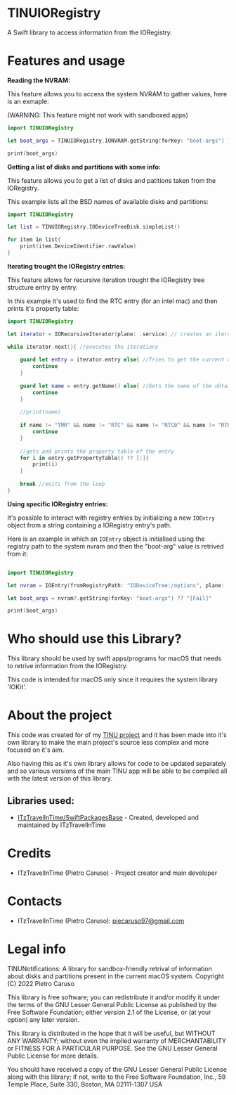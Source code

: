# TINUIORegistry
A Swift library to access information from the IORegistry.

# Features and usage

**Reading the NVRAM:**

This feature allows you to access the system NVRAM to gather values, here is an exmaple: 

(WARNING: This feature might not work with sandboxed apps)

```swift
import TINUIORegistry

let boot_args = TINUIORegistry.IONVRAM.getString(forKey: "boot-args") ?? "[Fail]"

print(boot_args)

```

**Getting a list of disks and partitions with some info:**

This feature allows you to get a list of disks and patitions taken from the IORegistry.

This example lists all the BSD names of available disks and partitions: 

```swift
import TINUIORegistry

let list = TINUIORegistry.IODeviceTreeDisk.simpleList()

for item in list{
    print(item.DeviceIdentifier.rawValue)
}

```

**Iterating trought the IORegistry entries:**

This feature allows for recursive iteration trought the IORegistry tree structure entry by entry.

In this example it's used to find the RTC entry (for an intel mac) and then prints it's property table:

```swift
import TINUIORegistry

let iterator = IORecursiveIterator(plane: .service) // creates an iterator object

while iterator.next(){ //executes the iterations
    
    guard let entry = iterator.entry else{ //Tries to get the current registry entry pointed by the iterator.
        continue
    }
    
    guard let name = entry.getName() else{ //Gets the name of the obtained entry
        continue
    }
    
    //print(name)
    
    if name != "TMR" && name != "RTC" && name != "RTC0" && name != "RTC1"{ //checks if the entry name is that of the RTC device
        continue
    }
    
    //gets and prints the property table of the entry
    for i in entry.getPropertyTable() ?? [:]{
        print(i)
    }
    
    break //exits from the loop
}

```

**Using specific IORegistry entries:**

It's possible to interact with registry entries by initializing a new `IOEntry` object from a string containing a IORegistry entry's path.

Here is an example in which an `IOEntry` object is initialised using the registry path to the system nvram and then the "boot-arg" value is retrived from it:

```swift

import TINUIORegistry

let nvram = IOEntry(fromRegistryPath: "IODeviceTree:/options", plane: .service)

let boot_args = nvram?.getString(forKey: "boot-args") ?? "[Fail]"

print(boot_args)

```

# Who should use this Library?

This library should be used by swift apps/programs for macOS that needs to retrive information from the IORegistry.

This code is intended for macOS only since it requires the system library 'IOKit'.

# About the project

This code was created for of my [TINU project](https://github.com/ITzTravelInTime/TINU) and it has been made into it's own library to make the main project's source less complex and more focused on it's aim. 

Also having this as it's own library allows for code to be updated separately and so various versions of the main TINU app will be able to be compiled all with the latest version of this library.

## Libraries used:

- [ITzTravelInTime/SwiftPackagesBase](https://github.com/ITzTravelInTime/SwiftPackagesBase) - Created, developed and maintained by ITzTravelInTime

# Credits

 - ITzTravelInTime (Pietro Caruso) - Project creator and main developer

# Contacts

 - ITzTravelInTime (Pietro Caruso): piecaruso97@gmail.com

# Legal info

TINUNotifications: A library for sandbox-friendly retrival of information about disks and partitions present in the current macOS system.
Copyright (C) 2022 Pietro Caruso

This library is free software; you can redistribute it and/or modify it under the terms of the GNU Lesser General Public License as published by the Free Software Foundation; either version 2.1 of the License, or (at your option) any later version.

This library is distributed in the hope that it will be useful, but WITHOUT ANY WARRANTY; without even the implied warranty of MERCHANTABILITY or FITNESS FOR A PARTICULAR PURPOSE. See the GNU Lesser General Public License for more details.

You should have received a copy of the GNU Lesser General Public License along with this library; if not, write to the Free Software Foundation, Inc., 59 Temple Place, Suite 330, Boston, MA 02111-1307 USA
